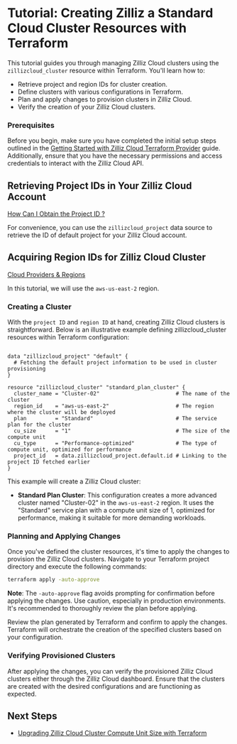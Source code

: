 # Tutorial: Creating Zilliz a Standard Cloud Cluster Resources with Terraform

This tutorial guides you through managing Zilliz Cloud clusters using the `zillizcloud_cluster` resource within Terraform. You'll learn how to:

- Retrieve project and region IDs for cluster creation.
- Define clusters with various configurations in Terraform.
- Plan and apply changes to provision clusters in Zilliz Cloud.
- Verify the creation of your Zilliz Cloud clusters.

### Prerequisites

Before you begin, make sure you have completed the initial setup steps outlined in the [Getting Started with Zilliz Cloud Terraform Provider](./get-start.md) guide. Additionally, ensure that you have the necessary permissions and access credentials to interact with the Zilliz Cloud API.


## Retrieving Project IDs in Your Zilliz Cloud Account

[How Can I Obtain the Project ID ?](https://support.zilliz.com/hc/en-us/articles/22048954409755-How-Can-I-Obtain-the-Project-ID)

For convenience, you can use the `zillizcloud_project` data source to retrieve the ID of default project for your Zilliz Cloud account. 


## Acquiring Region IDs for Zilliz Cloud Cluster

[Cloud Providers & Regions](https://docs.zilliz.com/docs/cloud-providers-and-regions)

In this tutorial, we will use the `aws-us-east-2` region.

### Creating a Cluster

With the `project ID` and `region ID` at hand, creating Zilliz Cloud clusters is straightforward. Below is an illustrative example defining zillizcloud_cluster resources within Terraform configuration:


```hcl

data "zillizcloud_project" "default" {
  # Fetching the default project information to be used in cluster provisioning
}

resource "zillizcloud_cluster" "standard_plan_cluster" {
  cluster_name = "Cluster-02"                        # The name of the cluster
  region_id    = "aws-us-east-2"                     # The region where the cluster will be deployed
  plan         = "Standard"                          # The service plan for the cluster
  cu_size      = "1"                                 # The size of the compute unit
  cu_type      = "Performance-optimized"             # The type of compute unit, optimized for performance
  project_id   = data.zillizcloud_project.default.id # Linking to the project ID fetched earlier
}
```
This example will create a Zilliz Cloud cluster:
- **Standard Plan Cluster**: This configuration creates a more advanced cluster named "Cluster-02" in the `aws-us-east-2` region. It uses the "Standard" service plan with a compute unit size of 1, optimized for performance, making it suitable for more demanding workloads.

### Planning and Applying Changes

Once you've defined the cluster resources, it's time to apply the changes to provision the Zilliz Cloud clusters. Navigate to your Terraform project directory and execute the following commands:

```bash
terraform apply -auto-approve
```

**Note**: The `-auto-approve` flag avoids prompting for confirmation before applying the changes. Use caution, especially in production environments. It's recommended to thoroughly review the plan before applying.

Review the plan generated by Terraform and confirm to apply the changes. Terraform will orchestrate the creation of the specified clusters based on your configuration.

### Verifying Provisioned Clusters

After applying the changes, you can verify the provisioned Zilliz Cloud clusters either through the Zilliz Cloud dashboard. Ensure that the clusters are created with the desired configurations and are functioning as expected.

## Next Steps
- [Upgrading Zilliz Cloud Cluster Compute Unit Size with Terraform](./scale-cluster.md)
